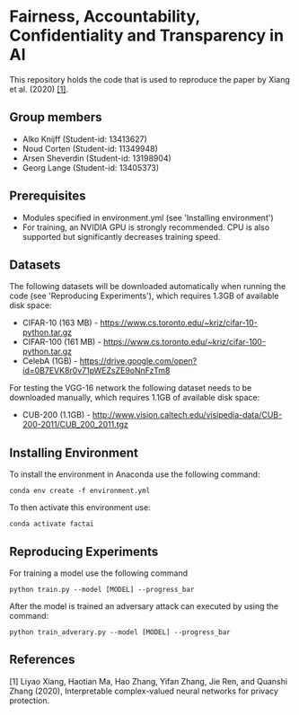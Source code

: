 # Fairness, Accountability, Confidentiality and Transparency in AI
This repository holds the code that is used to reproduce the paper by Xiang et al. (2020) [[1]](#1).

## Group members
* Alko Knijff (Student-id: 13413627)
* Noud Corten (Student-id: 11349948)
* Arsen Sheverdin (Student-id: 13198904)
* Georg Lange (Student-id: 13405373)

## Prerequisites
* Modules specified in environment.yml (see 'Installing environment')
* For training, an NVIDIA GPU is strongly recommended. CPU is also supported but significantly decreases training speed.

## Datasets
The following datasets will be downloaded automatically when running the code (see 'Reproducing Experiments'), which requires 1.3GB of available disk space:
* CIFAR-10 (163 MB) - https://www.cs.toronto.edu/~kriz/cifar-10-python.tar.gz
* CIFAR-100 (161 MB) - https://www.cs.toronto.edu/~kriz/cifar-100-python.tar.gz
* CelebA (1GB) - https://drive.google.com/open?id=0B7EVK8r0v71pWEZsZE9oNnFzTm8

For testing the VGG-16 network the following dataset needs to be downloaded manually, which requires 1.1GB of available disk space:
* CUB-200 (1.1GB) - http://www.vision.caltech.edu/visipedia-data/CUB-200-2011/CUB_200_2011.tgz

## Installing Environment
To install the environment in Anaconda use the following command:
```console
conda env create -f environment.yml
```
To then activate this environment use:
```console
conda activate factai
```

## Reproducing Experiments
For training a model use the following command
```console
python train.py --model [MODEL] --progress_bar
```

After the model is trained an adversary attack can executed by using the command:
```console
python train_adverary.py --model [MODEL] --progress_bar
```

## References
<a id="1">[1]</a> 
Liyao Xiang, Haotian Ma, Hao Zhang, Yifan Zhang, Jie Ren, and Quanshi Zhang (2020), 
Interpretable complex-valued neural networks for privacy protection. 

